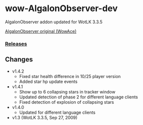 # wow-AlgalonObserver-dev
AlgalonObserver addon updated for WotLK 3.3.5

[AlgalonObserver original (WowAce)](https://web.archive.org/web/20230921093016/https://www.wowace.com/projects/algalonobserver)

### [Releases](https://github.com/telkar-rg/wow-AlgalonObserver-dev/releases)

## Changes
- v1.4.2
  - Fixed star health difference in 10/25 player version
  - Added star hp update events
- v1.4.1
  - Show up to 6 collapsing stars in tracker window
  - Updated detection of phase 2 for different language clients
  - Fixed detection of explosion of collapsing stars
- v1.4.0
  - Updated for different language clients
- v1.3 (WotLK 3.3.5, Sep 27, 2009)
